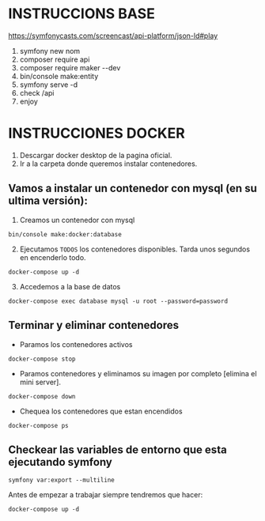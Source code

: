 # INSTRUCCIONS BASE

https://symfonycasts.com/screencast/api-platform/json-ld#play

1. symfony new nom
2. composer require api
3. composer require maker --dev
4. bin/console make:entity
5. symfony serve -d
6. check /api
7. enjoy


# INSTRUCCIONES DOCKER

1. Descargar docker desktop de la pagina oficial.
2. Ir a la carpeta donde queremos instalar contenedores.

## Vamos a instalar un contenedor con mysql (en su ultima versión):

1. Creamos un contenedor con mysql
```
bin/console make:docker:database 
```

2. Ejecutamos ``TODOS`` los contenedores disponibles. Tarda unos segundos en encenderlo todo.
```
docker-compose up -d
```
3. Accedemos a la base de datos
```
docker-compose exec database mysql -u root --password=password
```

## Terminar y eliminar contenedores

- Paramos los contenedores activos
```
docker-compose stop    
```
- Paramos contenedores y eliminamos su imagen por completo [elimina el mini server].
```
docker-compose down
```
- Chequea los contenedores que estan encendidos
```
docker-compose ps
```

## Checkear las variables de entorno que esta ejecutando symfony
```
symfony var:export --multiline
```

Antes de empezar a trabajar siempre tendremos que hacer:
```
docker-compose up -d
```